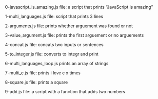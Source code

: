 0-javascript_is_amazing.js file: a script that prints “JavaScript is amazing”

1-multi_languages.js file: script that prints 3 lines

2-arguments.js file: prints whether arguement was found or not

3-value_argument.js file: prints the first arguement or no arguements

4-concat.js file: concats two inputs or sentences

5-to_integer.js file: converts to integr and print

6-multi_languages_loop.js prints an array of strings

7-multi_c.js file: prints i love c x times

8-square.js file: prints a square

9-add.js file: a script with a function that adds two numbers